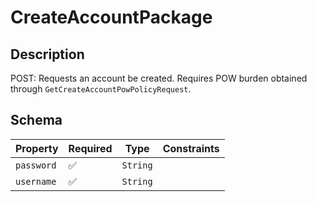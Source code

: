 # CreateAccountPackage

## Description
POST: Requests an account be created. Requires POW burden obtained through
`GetCreateAccountPowPolicyRequest`.

## Schema

| Property | Required | Type | Constraints |
| --- | --- | --- | --- |
| `password` | ✅ | `String` |     | 
| `username` | ✅ | `String` |     | 


